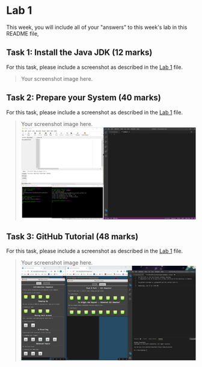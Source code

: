 # Lab 1

This week, you will include all of your "answers" to this week's lab in this README file, 

## Task 1: Install the Java JDK (12 marks)

For this task, please include a screenshot as described in the [Lab 1](./lab1.md) file.

> Your screenshot image here.


## Task 2: Prepare your System (40 marks)

For this task, please include a screenshot as described in the [Lab 1](./lab1.md) file.

> Your screenshot image here. ![my image](githublab1part2.png) 


## Task 3: GitHub Tutorial (48 marks)

For this task, please include a screenshot as described in the [Lab 1](./lab1.md) file.

> Your screenshot image here. ![my image](githublab1part3.png)
